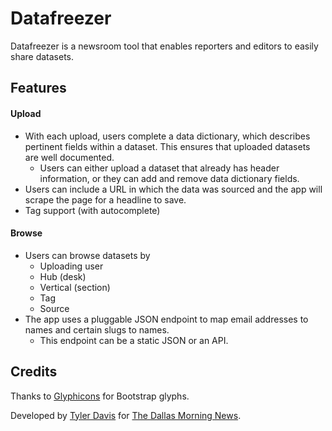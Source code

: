 # Datafreezer

Datafreezer is a newsroom tool that enables reporters and editors to easily share datasets.

## Features

#### Upload

- With each upload, users complete a data dictionary, which describes pertinent fields within a dataset. This ensures that uploaded datasets are well documented.
	- Users can either upload a dataset that already has header information, or they can add and remove data dictionary fields.
- Users can include a URL in which the data was sourced and the app will scrape the page for a headline to save.
- Tag support (with autocomplete)

#### Browse

- Users can browse datasets by
	- Uploading user
	- Hub (desk)
	- Vertical (section)
	- Tag
	- Source
- The app uses a pluggable JSON endpoint to map email addresses to names and certain slugs to names.
	- This endpoint can be a static JSON or an API.

## Credits
Thanks to [Glyphicons](http://glyphicons.com/) for Bootstrap glyphs.

Developed by [Tyler Davis](http://twitter.com/tylerallyndavis) for [The Dallas Morning News](http://dallasnews.com).
